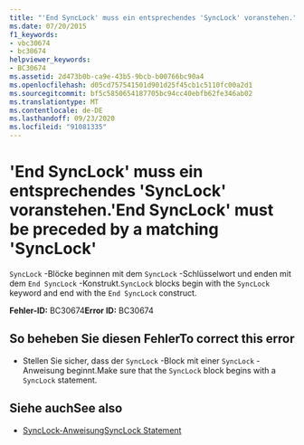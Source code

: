 ```yaml
---
title: "'End SyncLock' muss ein entsprechendes 'SyncLock' voranstehen."
ms.date: 07/20/2015
f1_keywords:
- vbc30674
- bc30674
helpviewer_keywords:
- BC30674
ms.assetid: 2d473b0b-ca9e-43b5-9bcb-b00766bc90a4
ms.openlocfilehash: d05cd757541501d901d25f45cb1c5110fc00a2d1
ms.sourcegitcommit: bf5c5850654187705bc94cc40ebfb62fe346ab02
ms.translationtype: MT
ms.contentlocale: de-DE
ms.lasthandoff: 09/23/2020
ms.locfileid: "91081335"
---
```

# <a name="end-synclock-must-be-preceded-by-a-matching-synclock"></a><span data-ttu-id="60a49-102">'End SyncLock' muss ein entsprechendes 'SyncLock' voranstehen.</span><span class="sxs-lookup"><span data-stu-id="60a49-102">'End SyncLock' must be preceded by a matching 'SyncLock'</span></span>

<span data-ttu-id="60a49-103">`SyncLock` -Blöcke beginnen mit dem `SyncLock` -Schlüsselwort und enden mit dem `End SyncLock` -Konstrukt.</span><span class="sxs-lookup"><span data-stu-id="60a49-103">`SyncLock` blocks begin with the `SyncLock` keyword and end with the `End SyncLock` construct.</span></span>  
  
 <span data-ttu-id="60a49-104">**Fehler-ID:** BC30674</span><span class="sxs-lookup"><span data-stu-id="60a49-104">**Error ID:** BC30674</span></span>  
  
## <a name="to-correct-this-error"></a><span data-ttu-id="60a49-105">So beheben Sie diesen Fehler</span><span class="sxs-lookup"><span data-stu-id="60a49-105">To correct this error</span></span>  
  
- <span data-ttu-id="60a49-106">Stellen Sie sicher, dass der `SyncLock` -Block mit einer `SyncLock` -Anweisung beginnt.</span><span class="sxs-lookup"><span data-stu-id="60a49-106">Make sure that the `SyncLock` block begins with a `SyncLock` statement.</span></span>  
  
## <a name="see-also"></a><span data-ttu-id="60a49-107">Siehe auch</span><span class="sxs-lookup"><span data-stu-id="60a49-107">See also</span></span>

- [<span data-ttu-id="60a49-108">SyncLock-Anweisung</span><span class="sxs-lookup"><span data-stu-id="60a49-108">SyncLock Statement</span></span>](../language-reference/statements/synclock-statement.md)

